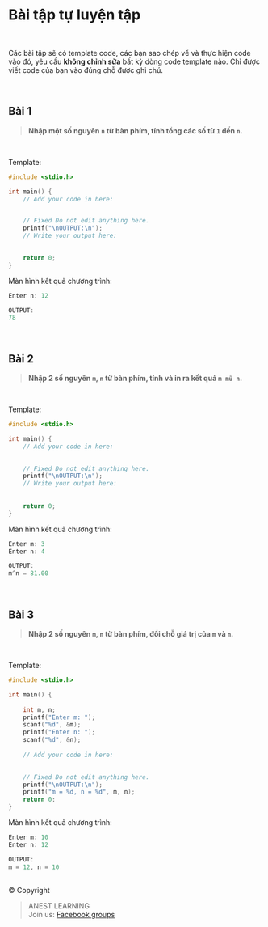 # Bài tập tự luyện tập

<br />

Các bài tập sẽ có template code, các bạn sao chép về và thực hiện code vào đó, yêu cầu **không chỉnh sửa** bất kỳ dòng code template nào. Chỉ được viết code của bạn vào đúng chỗ được ghi chú.

<br />

## Bài 1

> **Nhập một số nguyên `n` từ bàn phím, tính tổng các số từ `1` đến `n`.**

<br />

Template:
```c
#include <stdio.h>

int main() {
    // Add your code in here:


    // Fixed Do not edit anything here.
    printf("\nOUTPUT:\n");
    // Write your output here:

	
    return 0;
}
```

Màn hình kết quả chương trình:
```c
Enter n: 12

OUTPUT:
78
```

<br />

## Bài 2

> **Nhập 2 số nguyên `m`, `n` từ bàn phím, tính và in ra kết quả `m mũ n`.**

<br />

Template:
```c
#include <stdio.h>

int main() {
    // Add your code in here:
    

    // Fixed Do not edit anything here.
    printf("\nOUTPUT:\n");
    // Write your output here:
    
    
    return 0;
}
```

Màn hình kết quả chương trình:
```c
Enter m: 3
Enter n: 4

OUTPUT:
m^n = 81.00
```

<br />

## Bài 3

> **Nhập 2 số nguyên `m`, `n` từ bàn phím, đổi chỗ giá trị của `m` và `n`.**

<br />

Template:
```c
#include <stdio.h>

int main() {
    
    int m, n;
    printf("Enter m: ");
    scanf("%d", &m);
    printf("Enter n: ");
    scanf("%d", &n);
    
    // Add your code in here:
    

    // Fixed Do not edit anything here.
    printf("\nOUTPUT:\n");
    printf("m = %d, n = %d", m, n); 	
    return 0;
}
```

Màn hình kết quả chương trình:
```c
Enter m: 10
Enter n: 12

OUTPUT:
m = 12, n = 10
```

##  

© Copyright
> ANEST LEARNING  
> Join us: [Facebook groups](https://www.facebook.com/groups/anest.learning/)
